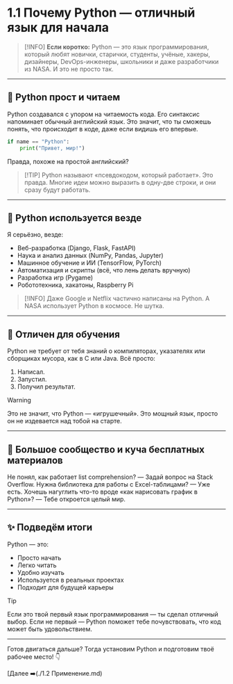 # 1.1 Почему Python — отличный язык для начала

> [!INFO]
> **Если коротко:** Python — это язык программирования, который любят новички, старички, студенты, учёные, хакеры, дизайнеры, DevOps-инженеры, школьники и даже разработчики из NASA. И это не просто так.

---

## 🐍 Python прост и читаем

Python создавался с упором на читаемость кода. Его синтаксис напоминает обычный английский язык. Это значит, что ты сможешь понять, что происходит в коде, даже если видишь его впервые.

```python
if name == "Python":
    print("Привет, мир!")
```

Правда, похоже на простой английский?

> [!TIP] Python называют «псевдокодом, который работает». Это правда. Многие идеи можно выразить в одну-две строки, и они сразу будут работать.

---

## 💼 Python используется везде

Я серьёзно, везде:

- Веб-разработка (Django, Flask, FastAPI)
- Наука и анализ данных (NumPy, Pandas, Jupyter)
- Машинное обучение и ИИ (TensorFlow, PyTorch)
- Автоматизация и скрипты (всё, что лень делать вручную)
- Разработка игр (Pygame)
- Робототехника, хакатоны, Raspberry Pi


> [!INFO] Даже Google и Netflix частично написаны на Python. А NASA использует Python в космосе. Не шутка.

---

## 🧠 Отличен для обучения

Python не требует от тебя знаний о компиляторах, указателях или сборщиках мусора, как в C или Java. Всё просто:

1. Написал.
2. Запустил.
3. Получил результат.

> [!WARNING]
> Это не значит, что Python — «игрушечный». Это мощный язык, просто он не издевается над тобой на старте.

---

## 🤝 Большое сообщество и куча бесплатных материалов

Не понял, как работает list comprehension? — Задай вопрос на Stack Overflow.
Нужна библиотека для работы с Excel-таблицами? — Уже есть.
Хочешь нагуглить что-то вроде «как нарисовать график в Python»? — Тебе откроется целый мир.

---

## ✨ Подведём итоги

Python — это:
- Просто начать
- Легко читать
- Удобно изучать
- Используется в реальных проектах
- Подходит для будущей карьеры

> [!TIP]
> Если это твой первый язык программирования — ты сделал отличный выбор. Если не первый — Python поможет тебе почувствовать, что код может быть удовольствием.

---

Готов двигаться дальше? Тогда установим Python и подготовим твоё рабочее место! 👇

[Далее ➡️(./1.2 Применение.md)